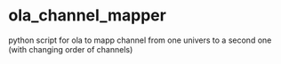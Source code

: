 # ola_channel_mapper
python script for ola to mapp channel from one univers to a second one (with changing order of channels)
